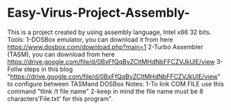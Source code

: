 # Easy-Virus-Project-Assembly-
This is a project created by using assembly language, Intel x86 32 bits. Tools: 1-DOSBox emulator, you can download it from here https://www.dosbox.com/download.php?main=1 2-Turbo Assembler (TASM), you can download from here https://drive.google.com/file/d/0BxFfQqBvZCltMHdNbFFCZVJkUlE/view 3-Follw steps in this blog "https://drive.google.com/file/d/0BxFfQqBvZCltMHdNbFFCZVJkUlE/view" to configure between TASMand DOSBox Notes: 1-To link COM FILE use this command "tlink /t file name" 2-keep in mind the file name must be 8 characters'File.txt' for this program".
